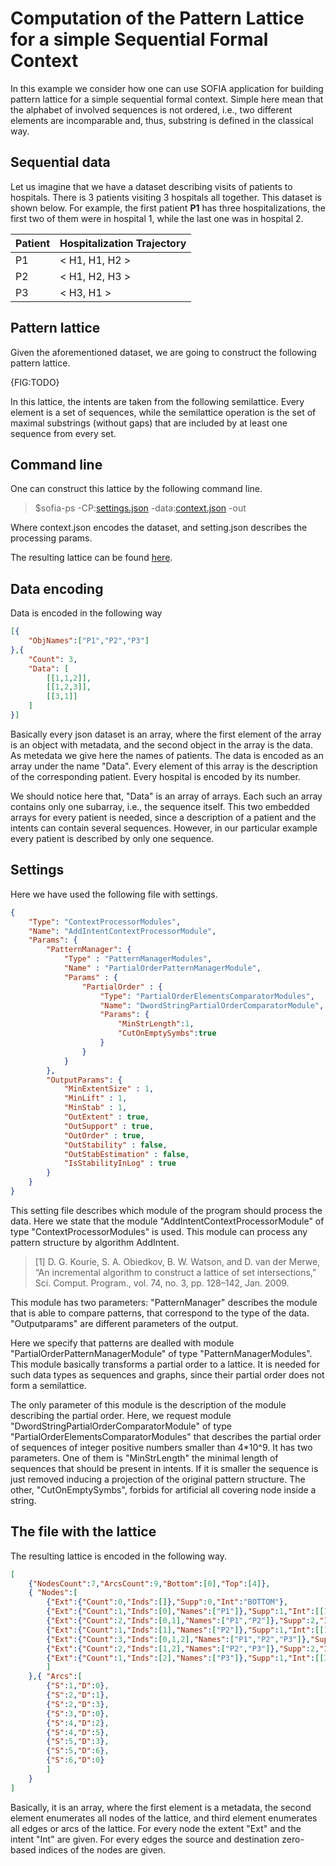 # Computation of the Pattern Lattice for a simple Sequential Formal Context

In this example we consider how one can use SOFIA application for building pattern lattice for a simple sequential formal context.
Simple here mean that the alphabet of involved sequences is not ordered, i.e., two different elements are incomparable and, thus, substring is defined in the classical way.

## Sequential data

Let us imagine that we have a dataset describing visits of patients to hospitals. There is 3 patients visiting 3 hospitals all together. This dataset is shown below. For example, the first patient **P1** has three hospitalizations, the first two of them were in hospital 1, while the last one was in hospital 2.

|Patient|Hospitalization Trajectory|
|---|---|
|P1|\< H1, H1, H2 \>|
|P2|\< H1, H2, H3 \>|
|P3|\< H3, H1 \>|

## Pattern lattice

Given the aforementioned dataset, we are going to construct the following pattern lattice.

{FIG:TODO}

In this lattice, the intents are taken from the following semilattice. Every element is a set of sequences, while the semilattice operation is the set of maximal substrings (without gaps) that are included by at least one sequence from every set.

## Command line

One can construct this lattice by the following command line.

> $sofia-ps -CP:[settings.json](https://github.com/AlekseyBuzmakov/FCAPS/raw/master/FCAPS/EXAMPLES/AddIntentContextProcessor-for-simple-Sequential-Context.json) -data:[context.json](https://github.com/AlekseyBuzmakov/FCAPS/raw/master/FCAPS/EXAMPLES/simple-Sequential-Context.json) -out

Where context.json encodes the dataset, and setting.json describes the processing params.

The resulting lattice can be found [here](https://github.com/AlekseyBuzmakov/FCAPS/raw/master/FCAPS/EXAMPLES/Lattice-for-simple-Sequential-Context.json).

## Data encoding

Data is encoded in the following way

```json
[{
	"ObjNames":["P1","P2","P3"]
},{
	"Count": 3,
	"Data": [
		[[1,1,2]],
		[[1,2,3]],
		[[3,1]]
	]
}]

```

Basically every json dataset is an array, where the first element of the array is an object with metadata, and the second object in the array is the data.
As metedata we give here the names of patients. The data is encoded as an array under the name "Data". Every element of this array is the description of the corresponding patient. Every hospital is encoded by its number. 

We should notice here that, "Data" is an array of arrays. Each such an array contains only one subarray, i.e., the sequence itself. This two embedded arrays for every patient is needed, since a description of a patient and the intents can contain several sequences. However, in our particular example every patient is described by only one sequence.

## Settings

Here we have used the following file with settings.

```json
{
	"Type": "ContextProcessorModules",
	"Name": "AddIntentContextProcessorModule",
	"Params": {
		"PatternManager": {
			"Type" : "PatternManagerModules",
			"Name" : "PartialOrderPatternManagerModule",
			"Params" : {
				"PartialOrder" : {
					"Type": "PartialOrderElementsComparatorModules",
					"Name": "DwordStringPartialOrderComparatorModule",
					"Params": {
						"MinStrLength":1,
						"CutOnEmptySymbs":true
					}
				}
			}
		},
		"OutputParams": {
			"MinExtentSize" : 1,
			"MinLift" : 1,
			"MinStab" : 1,
			"OutExtent" : true,
			"OutSupport" : true,
			"OutOrder" : true,
			"OutStability" : false,
			"OutStabEstimation" : false,
			"IsStabilityInLog" : true
		}
	}
}
```

This setting file describes which module of the program should process the data.
Here we state that the module "AddIntentContextProcessorModule" of type "ContextProcessorModules" is used.
This module can process any pattern structure by algorithm AddIntent.

> [1] D. G. Kourie, S. A. Obiedkov, B. W. Watson, and D. van der Merwe, “An incremental algorithm to construct a lattice of set intersections,” Sci. Comput. Program., vol. 74, no. 3, pp. 128–142, Jan. 2009.

This module has two parameters:
 "PatternManager" describes the module that is able to compare patterns, that correspond to the type of the data.
 "Outputparams" are different parameters of the output.

Here we specify that patterns are dealled with module "PartialOrderPatternManagerModule" of type "PatternManagerModules". This module basically transforms a partial order to a lattice. It is needed for such data types as sequences and graphs, since their partial order does not form a semilattice.

The only parameter of this module is the description of the module describing the partial order. Here, we request module "DwordStringPartialOrderComparatorModule" of type "PartialOrderElementsComparatorModules" that describes the partial order of sequences of integer positive numbers smaller than 4*10^9. It has two parameters. One of them is "MinStrLength" the minimal length of sequences that should be present in intents. If it is smaller the sequence is just removed inducing a projection of the original pattern structure. The other, "CutOnEmptySymbs", forbids for artificial all covering node inside a string.

## The file with the lattice

The resulting lattice is encoded in the following way.

```json
[
	{"NodesCount":7,"ArcsCount":9,"Bottom":[0],"Top":[4]},
	{ "Nodes":[
		{"Ext":{"Count":0,"Inds":[]},"Supp":0,"Int":"BOTTOM"},
		{"Ext":{"Count":1,"Inds":[0],"Names":["P1"]},"Supp":1,"Int":[[1,1,2]]},
		{"Ext":{"Count":2,"Inds":[0,1],"Names":["P1","P2"]},"Supp":2,"Int":[[1,2]]},
		{"Ext":{"Count":1,"Inds":[1],"Names":["P2"]},"Supp":1,"Int":[[1,2,3]]},
		{"Ext":{"Count":3,"Inds":[0,1,2],"Names":["P1","P2","P3"]},"Supp":3,"Int":[[1]]},
		{"Ext":{"Count":2,"Inds":[1,2],"Names":["P2","P3"]},"Supp":2,"Int":[[3],[1]]},
		{"Ext":{"Count":1,"Inds":[2],"Names":["P3"]},"Supp":1,"Int":[[3,1]]}
		]
	},{ "Arcs":[
		{"S":1,"D":0},
		{"S":2,"D":1},
		{"S":2,"D":3},
		{"S":3,"D":0},
		{"S":4,"D":2},
		{"S":4,"D":5},
		{"S":5,"D":3},
		{"S":5,"D":6},
		{"S":6,"D":0}
		]
	}
]
```

Basically, it is an array, where the first element is a metadata, the second element enumerates all nodes of the lattice, and third element enumerates all edges or arcs of the lattice. For every node the extent "Ext" and the intent "Int" are given. For every edges the source and destination zero-based indices of the nodes are given.
